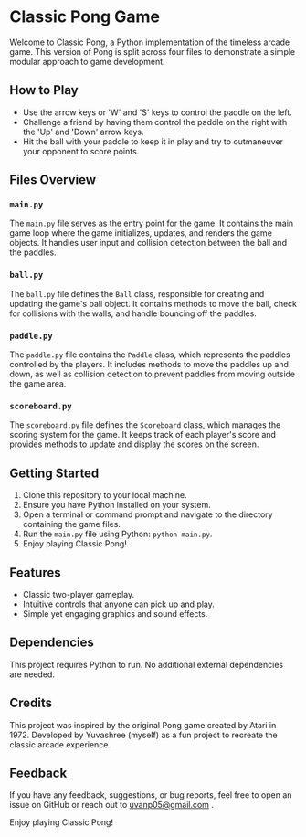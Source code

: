 # Classic Pong Game

Welcome to Classic Pong, a Python implementation of the timeless arcade game. This version of Pong is split across four files to demonstrate a simple modular approach to game development.

## How to Play
- Use the arrow keys or 'W' and 'S' keys to control the paddle on the left.
- Challenge a friend by having them control the paddle on the right with the 'Up' and 'Down' arrow keys.
- Hit the ball with your paddle to keep it in play and try to outmaneuver your opponent to score points.

## Files Overview

### `main.py`
The `main.py` file serves as the entry point for the game. It contains the main game loop where the game initializes, updates, and renders the game objects. It handles user input and collision detection between the ball and the paddles.

### `ball.py`
The `ball.py` file defines the `Ball` class, responsible for creating and updating the game's ball object. It contains methods to move the ball, check for collisions with the walls, and handle bouncing off the paddles.

### `paddle.py`
The `paddle.py` file contains the `Paddle` class, which represents the paddles controlled by the players. It includes methods to move the paddles up and down, as well as collision detection to prevent paddles from moving outside the game area.

### `scoreboard.py`
The `scoreboard.py` file defines the `Scoreboard` class, which manages the scoring system for the game. It keeps track of each player's score and provides methods to update and display the scores on the screen.

## Getting Started
1. Clone this repository to your local machine.
2. Ensure you have Python installed on your system.
3. Open a terminal or command prompt and navigate to the directory containing the game files.
4. Run the `main.py` file using Python: `python main.py`.
5. Enjoy playing Classic Pong!

## Features
- Classic two-player gameplay.
- Intuitive controls that anyone can pick up and play.
- Simple yet engaging graphics and sound effects.

## Dependencies
This project requires Python to run. No additional external dependencies are needed.

## Credits
This project was inspired by the original Pong game created by Atari in 1972. Developed by Yuvashree (myself) as a fun project to recreate the classic arcade experience.

## Feedback
If you have any feedback, suggestions, or bug reports, feel free to open an issue on GitHub or reach out to uvanp05@gmail.com .

Enjoy playing Classic Pong!
